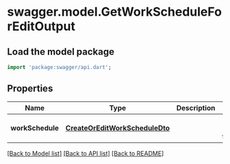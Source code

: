 # swagger.model.GetWorkScheduleForEditOutput

## Load the model package
```dart
import 'package:swagger/api.dart';
```

## Properties
Name | Type | Description | Notes
------------ | ------------- | ------------- | -------------
**workSchedule** | [**CreateOrEditWorkScheduleDto**](CreateOrEditWorkScheduleDto.md) |  | [optional] [default to null]

[[Back to Model list]](../README.md#documentation-for-models) [[Back to API list]](../README.md#documentation-for-api-endpoints) [[Back to README]](../README.md)



